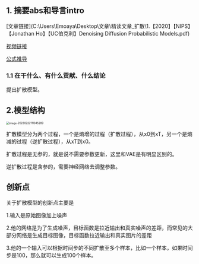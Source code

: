 ## 1. 摘要abs和导言intro

[文章链接](C:\Users\Emoaya\Desktop\文章\精读文章_扩散\1.【2020】【NIPS】【Jonathan Ho】【UC伯克利】Denoising Diffusion Probabilistic Models.pdf)

[视频链接](https://www.bilibili.com/video/BV1b541197HX/?vd_source=320c7991448cfd9ab61c95f538663e07)

[公式推导](https://t.bilibili.com/700526762586538024?spm_id_from=333.999.0.0)

### 1.1 在干什么、有什么贡献、什么结论

提出扩散模型。

## 2.模型结构

<img src="D:\markdown file\截图\image-20230222111045289.png" alt="image-20230222111045289" style="zoom:50%;" />

扩散模型分为两个过程，一个是熵增的过程（扩散过程），从x0到xT，另一个是熵减的过程（逆扩散过程），从xT到x0。

扩散过程是无参的，就是说不需要参数更新，这里和VAE是有明显区别的。

逆扩散过程是含参的，需要神经网络去调整参数。

##  创新点

关于扩散模型的创新点主要是

1.输入是原始图像加上噪声

2.他的网络是为了生成噪声，目标函数是拉近输出和真实噪声的差距，而常见的大部分网络是生成目标图像，目标函数拉近输出和真实图片的差距

3.他的一个输入可以根据时间步的不同扩散至多个样本，比如一个样本，如果时间步是100，那么就可以生成100个样本。
